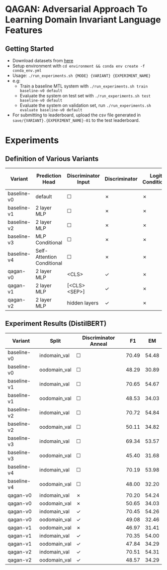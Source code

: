 # QAGAN: Adversarial Approach To Learning Domain Invariant Language Features

## Getting Started
- Download datasets from [here](https://drive.google.com/file/d/1Fv2d30hY-2niU7t61ktnMsi_HUXS6-Qx/view?usp=sharing)
- Setup environment with `cd environment && conda env create -f conda_env.yml`
- Usage: `./run_experiments.sh {MODE} {VARIANT} {EXPERIMENT_NAME}`
- e.g:
    - Train a baseline MTL system with `./run_experiments.sh train baseline-v0 default`
    - Evaluate the system on test set with `./run_experiments.sh test baseline-v0 default`
    - Evaluate the system on validation set, run `./run_experiments.sh evaluate baseline-v0 default`
- For submitting to leaderboard, upload the csv file generated in `save/{VARIANT}.{EXPERIMENT_NAME}-01` to the test leaderboard.

# Experiments

## Definition of Various Variants
| Variant     | Prediction Head    | Discriminator Input | Discriminator | Logits Conditioned | Embedding Dist Reg | Include OOD in train |
| ----------- | ------------------ | ------------------- | ------------- | ------------------ |------------------- | -------------------- |
| baseline-v0 | default            | ☐                   | ✗             | ✗                  | ✗                  |  ✗                   |
| baseline-v1 | 2 layer MLP        | ☐                   | ✗             | ✗                  | ✗                  |  ✗                   |
| baseline-v2 | 2 layer MLP        | ☐                   | ✗             | ✗                  | ✗                  |  ✓                   |
| baseline-v3 | MLP Conditional    | ☐                   | ✗             | ✗                  | ✗                  |  ✗                   |
| baseline-v4 | Self-Attention Conditional | ☐           | ✗             | ✗                  | ✗                  |  ✗                   |
| qagan-v0    | 2 layer MLP        | \<CLS\>             | ✓             | ✗                  | ✗                  |  ✗                   |
| qagan-v1    | 2 layer MLP        | [\<CLS\>\<SEP\>]    | ✓             | ✗                  | ✗                  |  ✗                   |
| qagan-v2    | 2 layer MLP        | hidden layers       | ✓             | ✗                  | ✗                  |  ✗                   |

## Experiment Results (DistilBERT)
| Variant     | Split           | Discriminator Anneal | F1          | EM          |  
| ----------- | --------------- | -------------------- | ----------- | ----------- |
| baseline-v0 | indomain_val    | ☐                    | 70.49       | 54.48       |
| baseline-v0 | oodomain_val    | ☐                    | 48.29       | 30.89       |
| baseline-v1 | indomain_val    | ☐                    | 70.65       | 54.67       |
| baseline-v1 | oodomain_val    | ☐                    | 48.53       | 34.03       |
| baseline-v2 | indomain_val    | ☐                    | 70.72       | 54.84       |
| baseline-v2 | oodomain_val    | ☐                    | 50.11       | 34.82       |
| baseline-v3 | indomain_val    | ☐                    | 69.34       | 53.57       |
| baseline-v3 | oodomain_val    | ☐                    | 45.40       | 31.68       |
| baseline-v4 | indomain_val    | ☐                    | 70.19       | 53.98       |
| baseline-v4 | oodomain_val    | ☐                    | 48.00       | 32.20       |
| qagan-v0    | indomain_val    | ✗                    | 70.20       | 54.24       |
| qagan-v0    | oodomain_val    | ✗                    | 50.65       | 34.03       |
| qagan-v0    | indomain_val    | ✓                    | 70.45       | 54.26       |
| qagan-v0    | oodomain_val    | ✓                    | 49.08       | 32.46       |
| qagan-v1    | oodomain_val    | ✗                    | 46.97       | 31.41       |
| qagan-v1    | indomain_val    | ✓                    | 70.35       | 54.00       |
| qagan-v1    | oodomain_val    | ✓                    | 47.84       | 34.29       |
| qagan-v2    | indomain_val    | ✓                    | 70.51       | 54.31       |
| qagan-v2    | oodomain_val    | ✓                    | 48.57       | 34.29       |
